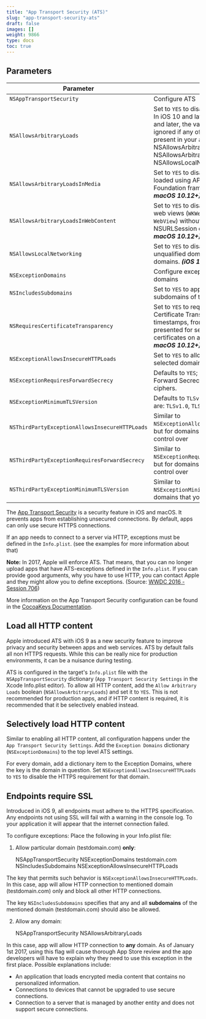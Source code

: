 ```yaml
---
title: "App Transport Security (ATS)"
slug: "app-transport-security-ats"
draft: false
images: []
weight: 9866
type: docs
toc: true
---
```


## Parameters
| Parameter | Details |
| --------- | ------- |
| `NSAppTransportSecurity` | Configure ATS |
| `NSAllowsArbitraryLoads` |  Set to `YES` to disable ATS everywhere. In iOS 10 and later, and macOS 10.12 and later, the value of this key is ignored if any of the following keys are present in your app’s Info.plist file: NSAllowsArbitraryLoadsInMedia, NSAllowsArbitraryLoadsInWebContent, NSAllowsLocalNetworking |
| `NSAllowsArbitraryLoadsInMedia` | Set to `YES` to disable ATS for media loaded using APIs from the AV Foundation framework. ***(iOS 10+, macOS 10.12+)*** |
| `NSAllowsArbitraryLoadsInWebContent` | Set to `YES` to disable ATS in your app’s web views (`WKWebView`, `UIWebView`, `WebView`) without affecting your NSURLSession connections. ***(iOS 10+, macOS 10.12+)*** |
| `NSAllowsLocalNetworking` | Set to `YES` to disable for connections to unqualified domains and to .local domains. ***(iOS 10+, macOS 10.12+)*** |
| `NSExceptionDomains` | Configure exceptions for specific domains |
| `NSIncludesSubdomains` | Set to `YES` to apply the exceptions to all subdomains of the selected domain. |
| `NSRequiresCertificateTransparency` | Set to `YES` to require that valid, signed Certificate Transparency (CT) timestamps, from known CT logs, be presented for server (X.509) certificates on a domain. ***(iOS 10+, macOS 10.12+)*** |
| `NSExceptionAllowsInsecureHTTPLoads` | Set to `YES` to allow HTTP on the selected domain. |
| `NSExceptionRequiresForwardSecrecy` | Defaults to `YES`; Set to `NO` to disable Forward Secrecy and accept more ciphers. |
| `NSExceptionMinimumTLSVersion` | Defaults to `TLSv1.2`; Possible values are: `TLSv1.0`, `TLSv1.1`, `TLSv1.2` |
| `NSThirdPartyExceptionAllowsInsecureHTTPLoads` | Similar to `NSExceptionAllowsInsecureHTTPLoads`, but for domains that you have no control over|
| `NSThirdPartyExceptionRequiresForwardSecrecy` | Similar to `NSExceptionRequiresForwardSecrecy`, but for domains that you have no control over|
| `NSThirdPartyExceptionMinimumTLSVersion` | Similar to `NSExceptionMinimumTLSVersion`, but for domains that you have no control over|

The [App Transport Security][1] is a security feature in iOS and macOS. It prevents apps from establishing unsecured connections. By default, apps can only use secure HTTPS connections.

If an app needs to connect to a server via HTTP, exceptions must be defined in the `Info.plist`. (see the examples for more information about that)

**Note:** In 2017, Apple will enforce ATS. That means, that you can no longer upload apps that have ATS-exceptions defined in the `Info.plist`. If you can provide good arguments, why you have to use HTTP, you can contact Apple and they might allow you to define exceptions. (Source: [WWDC 2016 - Session 706][2])

More information on the App Transport Security configuration can be found in the [CocoaKeys Documentation][3].


  [1]: https://developer.apple.com/library/content/releasenotes/General/WhatsNewIniOS/Articles/iOS9.html#//apple_ref/doc/uid/TP40016198-SW14
  [2]: https://developer.apple.com/videos/play/wwdc2016/706/
  [3]: https://developer.apple.com/library/ios/documentation/General/Reference/InfoPlistKeyReference/Articles/CocoaKeys.html#//apple_ref/doc/uid/TP40009251-SW33

## Load all HTTP content
Apple introduced ATS with iOS 9 as a new security feature to improve privacy and security between apps and web services. ATS by default fails all non HTTPS requests. While this can be really nice for production environments, it can be a nuisance during testing. 

ATS is configured in the target's `Info.plist` file with the `NSAppTransportSecurity` dictionary (`App Transport Security Settings` in the Xcode Info.plist editor). To allow all HTTP content, add the `Allow Arbitrary Loads` boolean (`NSAllowsArbitraryLoads`) and set it to `YES`. This is not recommended for production apps, and if HTTP content is required, it is recommended that it be selectively enabled instead.

## Selectively load HTTP content
Similar to enabling all HTTP content, all configuration happens under the `App Transport Security Settings`. Add the `Exception Domains` dictionary (`NSExceptionDomains`) to the top level ATS settings. 

For every domain, add a dictionary item to the Exception Domains, where the key is the domain in question. Set `NSExceptionAllowsInsecureHTTPLoads` to `YES` to disable the HTTPS requirement for that domain. 

## Endpoints require SSL
Introduced in iOS 9, all endpoints must adhere to the HTTPS specification.  
Any endpoints not using SSL will fail with a warning in the console log. To your application it will appear that the internet connection failed.

To configure exceptions: Place the following in your Info.plist file:

1. Allow particular domain (testdomain.com) **only**:


    <key>NSAppTransportSecurity</key>
    <dict>
    <key>NSExceptionDomains</key>
    <dict>
        <key>testdomain.com</key>
        <dict>
            <key>NSIncludesSubdomains</key>
            <true/>
            <key>NSExceptionAllowsInsecureHTTPLoads</key>
            <true/>
        </dict>
    </dict>
</dict>

The key that permits such behavior is `NSExceptionAllowsInsecureHTTPLoads`. In this case, app will allow HTTP connection to mentioned domain (testdomain.com) only and block all other HTTP connections.  

The key `NSIncludesSubdomains` specifies that any and all **subdomains** of the mentioned domain (testdomain.com) should also be allowed.


2. Allow any domain:


    <key>NSAppTransportSecurity</key>
    <dict>
        <key>NSAllowsArbitraryLoads</key>
        <true/>
    </dict>

In this case, app will allow HTTP connection to **any** domain. As of January 1st 2017, using this flag will cause thorough App Store review and the app developers will have to explain why they need to use this exception in the first place. Possible explanations include:
* An application that loads encrypted media content that contains no personalized information.
* Connections to devices that cannot be upgraded to use secure connections.
* Connection to a server that is managed by another entity and does not support secure connections.

